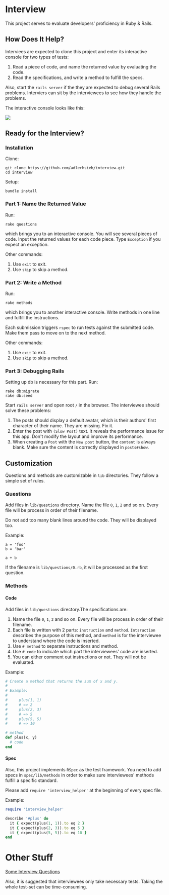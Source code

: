 # Interview

This project serves to evaluate developers' proficiency in Ruby & Rails. 

## How Does It Help?

Interviees are expected to clone this project and enter its interactive console for two types of tests:

1. Read a piece of code, and name the returned value by evaluating the code.
2. Read the specifications, and write a method to fulfill the specs.

Also, start the `rails server` if the they are expected to debug several Rails problems. Interviers can sit by the interviewees to see how they handle the problems.

The interactive console looks like this:

![](http://i.imgur.com/yRox8fB.gif)

## Ready for the Interview?

### Installation

Clone:

```
git clone https://github.com/adlerhsieh/interview.git
cd interview
```

Setup:

```
bundle install
```

### Part 1: Name the Returned Value

Run: 

```
rake questions
```

which brings you to an interactive console. You will see several pieces of code. Input the returned values for each code piece. Type `Exception` if you expect an exception.

Other commands:

1. Use `exit` to exit.
2. Use `skip` to skip a method.

### Part 2: Write a Method

Run: 

```
rake methods
```

which brings you to another interactive console. Write methods in one line and fulfill the instructions.

Each submission triggers `rspec` to run tests against the submitted code. Make them pass to move on to the next method.

Other commands:

1. Use `exit` to exit.
2. Use `skip` to skip a method.

### Part 3: Debugging Rails

Setting up db is necessary for this part. Run:

```
rake db:migrate
rake db:seed
```

Start `rails server` and open root `/` in the browser. The interviewee should solve these problems:

1. The posts should display a default avatar, which is their authors' first character of their name. They are missing. Fix it.
2. Enter the post with `(Slow Post)` text. It reveals the performance issue for this app. Don't modify the layout and improve its performance.
3. When creating a `Post` with the `New post` button, the `content` is always blank. Make sure the content is correctly displayed in `posts#show`.

## Customization

Questions and methods are customizable in `lib` directories. They follow a simple set of rules.

### Questions

Add files in `lib/questions` directory. Name the file `0`, `1`, `2` and so on. Every file will be process in order of their filename. 

Do not add too many blank lines around the code. They will be displayed too.

Example:

```
a = 'foo'
b = 'bar'

a + b
```

If the filename is `lib/questions/0.rb`, it will be processed as the first question.

### Methods

#### Code

Add files in `lib/questions` directory.The specifications are:

1. Name the file `0`, `1`, `2` and so on. Every file will be process in order of their filename. 
2. Each file is written with 2 parts: `instruction` and `method`. `Intsruction` describes the purpose of this method, and `method` is for the interviewee to understand where the code is inserted.
2. Use `# method` to separate instructions and method.
3. Use `# code` to indicate which part the interviewees' code are inserted.
4. You can either comment out instructions or not. They will not be evaluated.

Example:

```ruby
# Create a method that returns the sum of x and y.
# 
# Example: 
# 
#     plus(1, 1)
#     # => 2
#     plus(2, 3)
#     # => 5
#     plus(5, 5)
#     # => 10

# method
def plus(x, y)
  # code
end
```

#### Spec

Also, this project implements `RSpec` as the test framework. You need to add specs in `spec/lib/methods` in order to make sure interviewees' methods fulfill a specific standard.

Please add `require 'interview_helper'` at the beginning of every spec file.

Example:

```ruby
require 'interview_helper'

describe '#plus' do
  it { expect(plus(1, 1)).to eq 2 }
  it { expect(plus(2, 3)).to eq 5 }
  it { expect(plus(5, 5)).to eq 10 }
end
```

# Other Stuff

[Some Interview Questions](https://github.com/adlerhsieh/interview/blob/master/lib/README.md)

Also, it is suggested that interviewees only take necessary tests. Taking the whole test-set can be time-consuming.
